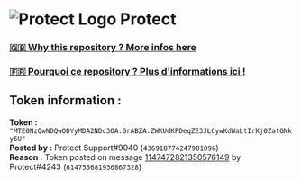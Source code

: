 # ![Protect Logo](https://i.imgur.com/5ovpCPg.png) Protect

### [🇬🇧 Why this repository ? More infos here](https://github.com/protect-github-bot/token-reset/blob/main/README.md)

### [🇫🇷 Pourquoi ce repository ? Plus d'informations ici !](https://github.com/protect-github-bot/token-reset/blob/main/FR_README.md)

## Token information :
**Token :** `"MTE0NzQwNDQwODYyMDA2NDc3OA.GrABZA.ZWKUdKPDeqZE3JLCywKdWaLtIrKj0ZatGNky6U"`\
**Posted by :** Protect Support#9040 (`436918774247981096`)\
**Reason :** Token posted on message [1147472821350576149](https://discord.com/channels/835179952500113459/881108454226399292/1147472821350576149) by Protect#4243 (`614755681936867328`)